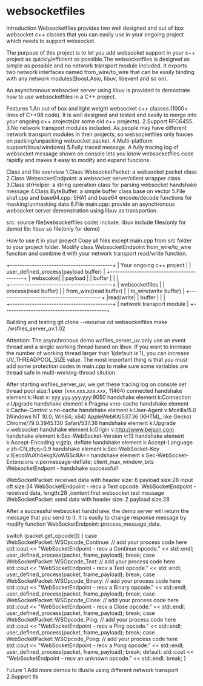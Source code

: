 # websocketfiles

Introduction
Websocketfiles provides two well designed and out of box websocket c++ classes that you can easily use in your ongoing project which needs to support websocket. 

The purpose of this project is to let you add websocket support in your c++ project as quickly/efficient as possible.The websocketfiles is designed as simple as possible and no network transport module included. It exports two network interfaces named from_wire/to_wire that can be easily binding with any network modules(Boost.Asio, libuv, libevent and so on).

An asynchronous websocket server using libuv is provided to demostrate how to use websocketfiles in a C++ project.

Features
1.An out of box and light weight websocket c++ classes.(1000+ lines of C++98 code). 
  It is well designed and tested and easily to merge into your ongoing c++ projects(or some old c++ projects).
2.Support RFC6455.
3.No network transport modules included. 
  As people may have different network transport modules in their projects, so websocketfiles only fouces on packing/unpacking websocket packet. 
4.Multi-platform support(linux/windows)
5.Fully traced message. 
  A fully tracing log of websocket message shown on console lets you know websocketfiles code rapidly and makes it easy to modify and expand funcions. 


Class and file overview
1.Class WebsocketPacket: a websocket packet class
2.Class WebsocketEndpoint: a websocket server/client wrapper class
3.Class strHelper: a string operation class for parsing websocket handshake message
4.Class ByteBuffer: a simple buffer class base on vector
5.File sha1.cpp and base64.cpp: SHA1 and base64 encode/decode functions for masking/unmasking data
6.File main.cpp: provide an asynchronous websocket server demonstration using libuv as transportion.

src: source file(websocketfiles code)
include: libuv include files(only for demo)
lib: libuv so file(only for demo)


How to use it in your project
Copy all files except main.cpp from src folder to your project folder. Modify class WebsocketEndpoint from_wire/to_wire function and combine it with your network transport read/write function.

+------------------------------------------+
|      Your ongoing c++ project            |
|   user_defined_process(payload buffer)   |
+------------------------------------------+
                | webscoket| 
                |  payload | 
                |  buffer  |
                |          |       
+------------------------------------------+
|            websocketfiles                |
|         process(read buffer)             |
|         from_wire(read buffer)           |
|         to_wire(write buffer)            |
+------------------------------------------+
                |read/write| 
                |  buffer  |
                |          |  
+------------------------------------------+
|         network transport module      |
+------------------------------------------+



Building and testing
git clone --recurive 
cd websocketfiles
make
./wsfiles_server_uv.1.02

Attention: The asynchronous demo wsfiles_server_uv only use an event thread and a single working thread based on libuv. If you want to increase the number of working thread larger than 1(default is 1), you can increase UV_THREADPOOL_SIZE value. The most important thing is that you must add some protection codes in main.cpp to make sure some variables are thread safe in multi-working-thread sitution. 

After starting wsfiles_server_uv, we get these tracing log on console
set thread pool size:1
peer (xxx.xxx.xxx.xxx, 11464) connected
handshake element k:Host v: yyy.yyy.yyy.yyy:9050
handshake element k:Connection v:Upgrade
handshake element k:Pragma v:no-cache
handshake element k:Cache-Control v:no-cache
handshake element k:User-Agent v:Mozilla/5.0 (Windows NT 10.0; Win64; x64) AppleWebKit/537.36 (KHTML, like Gecko) Chrome/79.0.3945.130 Safari/537.36
handshake element k:Upgrade v:websocket
handshake element k:Origin v:http://www.bejson.com
handshake element k:Sec-WebSocket-Version v:13
handshake element k:Accept-Encoding v:gzip, deflate
handshake element k:Accept-Language v:zh-CN,zh;q=0.9
handshake element k:Sec-WebSocket-Key v:lEecdWuXh4ekgX/oWBSc8A==
handshake element k:Sec-WebSocket-Extensions v:permessage-deflate; client_max_window_bits
WebsocketEndpont - handshake successful!

WebSocketPacket: received data with header size: 6 payload size:28 input oft size:34
WebSocketEndpoint - recv a Text opcode.
WebSocketEndpoint - received data, length:28 ,content:first websocket test message
WebSocketPacket: send data with header size: 2 payload size:28


After a successful websocket handshake, the demo server will return the message that you send to it. It is easily to change response message by modify function WebSocketEndpoint::process_message_data.

 switch (packet.get_opcode())
    {
    case WebSocketPacket::WSOpcode_Continue:
        // add your process code here
        std::cout << "WebSocketEndpoint - recv a Continue opcode." << std::endl;
        user_defined_process(packet, frame_payload);
        break;
    case WebSocketPacket::WSOpcode_Text:
        // add your process code here
        std::cout << "WebSocketEndpoint - recv a Text opcode." << std::endl;
        user_defined_process(packet, frame_payload);
        break;
    case WebSocketPacket::WSOpcode_Binary:
        // add your process code here
        std::cout << "WebSocketEndpoint - recv a Binary opcode." << std::endl;
        user_defined_process(packet, frame_payload);
        break;
    case WebSocketPacket::WSOpcode_Close:
        // add your process code here
        std::cout << "WebSocketEndpoint - recv a Close opcode." << std::endl;
        user_defined_process(packet, frame_payload);
        break;
    case WebSocketPacket::WSOpcode_Ping:
        // add your process code here
        std::cout << "WebSocketEndpoint - recv a Ping opcode." << std::endl;
        user_defined_process(packet, frame_payload);
        break;
    case WebSocketPacket::WSOpcode_Pong:
        // add your process code here
        std::cout << "WebSocketEndpoint - recv a Pong opcode." << std::endl;
        user_defined_process(packet, frame_payload);
        break;
    default:
        std::cout << "WebSocketEndpoint - recv an unknown opcode." << std::endl;
        break;
    }




Future
1.Add more demos to illusite using different network transport
2.Support tls

